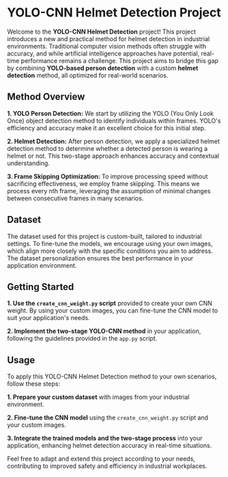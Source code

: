 # YOLO-CNN Helmet Detection Project

Welcome to the **YOLO-CNN Helmet Detection** project! This project introduces a new and practical method for helmet detection in industrial environments. Traditional computer vision methods often struggle with accuracy, and while artificial intelligence approaches have potential, real-time performance remains a challenge. This project aims to bridge this gap by combining **YOLO-based person detection** with a custom **helmet detection** method, all optimized for real-world scenarios.

## Method Overview

**1. YOLO Person Detection:** We start by utilizing the YOLO (You Only Look Once) object detection method to identify individuals within frames. YOLO's efficiency and accuracy make it an excellent choice for this initial step.

**2. Helmet Detection:** After person detection, we apply a specialized helmet detection method to determine whether a detected person is wearing a helmet or not. This two-stage approach enhances accuracy and contextual understanding.

**3. Frame Skipping Optimization:** To improve processing speed without sacrificing effectiveness, we employ frame skipping. This means we process every nth frame, leveraging the assumption of minimal changes between consecutive frames in many scenarios.

## Dataset

The dataset used for this project is custom-built, tailored to industrial settings. To fine-tune the models, we encourage using your own images, which align more closely with the specific conditions you aim to address. The dataset personalization ensures the best performance in your application environment.

## Getting Started

**1. Use the `create_cnn_weight.py` script** provided to create your own CNN weight. By using your custom images, you can fine-tune the CNN model to suit your application's needs.

**2. Implement the two-stage YOLO-CNN method** in your application, following the guidelines provided in the `app.py` script.

## Usage

To apply this YOLO-CNN Helmet Detection method to your own scenarios, follow these steps:

**1. Prepare your custom dataset** with images from your industrial environment.

**2. Fine-tune the CNN model** using the `create_cnn_weight.py` script and your custom images.

**3. Integrate the trained models and the two-stage process** into your application, enhancing helmet detection accuracy in real-time situations.

Feel free to adapt and extend this project according to your needs, contributing to improved safety and efficiency in industrial workplaces.
